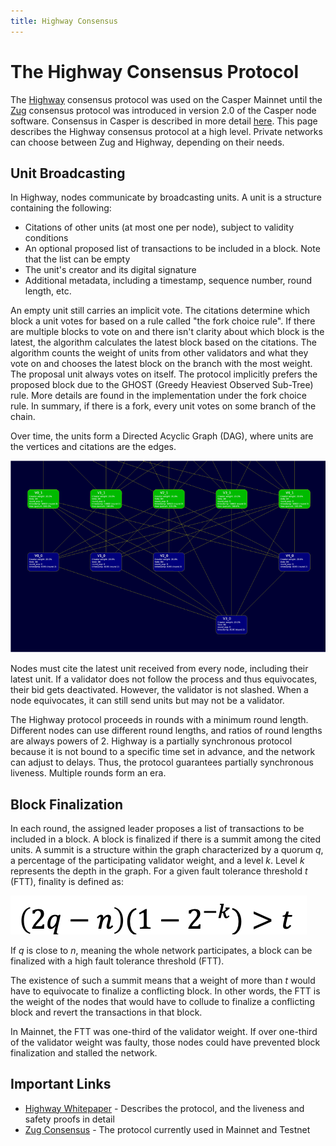 ```yaml
---
title: Highway Consensus
---
```


# The Highway Consensus Protocol

The [Highway](https://arxiv.org/pdf/2101.02159.pdf) consensus protocol was used on the Casper Mainnet until the [Zug](./zug.md) consensus protocol was introduced in version 2.0 of the Casper node software. Consensus in Casper is described in more detail [here](./consensus.md). This page describes the Highway consensus protocol at a high level. Private networks can choose between Zug and Highway, depending on their needs.

## Unit Broadcasting

In Highway, nodes communicate by broadcasting units. A unit is a structure containing the following:
- Citations of other units (at most one per node), subject to validity conditions
- An optional proposed list of transactions to be included in a block. Note that the list can be empty
- The unit's creator and its digital signature
- Additional metadata, including a timestamp, sequence number, round length, etc.

An empty unit still carries an implicit vote. The citations determine which block a unit votes for based on a rule called "the fork choice rule". If there are multiple blocks to vote on and there isn't clarity about which block is the latest, the algorithm calculates the latest block based on the citations. The algorithm counts the weight of units from other validators and what they vote on and chooses the latest block on the branch with the most weight. The proposal unit always votes on itself. The protocol implicitly prefers the proposed block due to the GHOST (Greedy Heaviest Observed Sub-Tree) rule. More details are found in the implementation under the fork choice rule. In summary, if there is a fork, every unit votes on some branch of the chain.

Over time, the units form a Directed Acyclic Graph (DAG), where units are the vertices and citations are the edges.

![DAG](./highway/highway-dag.png)

Nodes must cite the latest unit received from every node, including their latest unit. If a validator does not follow the process and thus equivocates, their bid gets deactivated. However, the validator is not slashed. When a node equivocates, it can still send units but may not be a validator.

The Highway protocol proceeds in rounds with a minimum round length. Different nodes can use different round lengths, and ratios of round lengths are always powers of 2. Highway is a partially synchronous protocol because it is not bound to a specific time set in advance, and the network can adjust to delays. Thus, the protocol guarantees partially synchronous liveness. Multiple rounds form an era.

## Block Finalization

In each round, the assigned leader proposes a list of transactions to be included in a block. A block is finalized if there is a summit among the cited units. A summit is a structure within the graph characterized by a quorum *q*, a percentage of the participating validator weight, and a level *k*. Level *k* represents the depth in the graph. For a given fault tolerance threshold *t* (FTT), finality is defined as:

![Finality Equation](./highway/highway-finality.png)

If *q* is close to *n*, meaning the whole network participates, a block can be finalized with a high fault tolerance threshold (FTT).

The existence of such a summit means that a weight of more than *t* would have to equivocate to finalize a conflicting block. In other words, the FTT is the weight of the nodes that would have to collude to finalize a conflicting block and revert the transactions in that block. 

In Mainnet, the FTT was one-third of the validator weight. If over one-third of the validator weight was faulty, those nodes could have prevented block finalization and stalled the network.

## Important Links

- [Highway Whitepaper](https://arxiv.org/pdf/2101.02159.pdf) - Describes the protocol, and the liveness and safety proofs in detail
- [Zug Consensus](./zug.md) - The protocol currently used in Mainnet and Testnet
